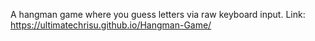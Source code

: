 A hangman game where you guess letters via raw keyboard input.
Link: https://ultimatechrisu.github.io/Hangman-Game/
